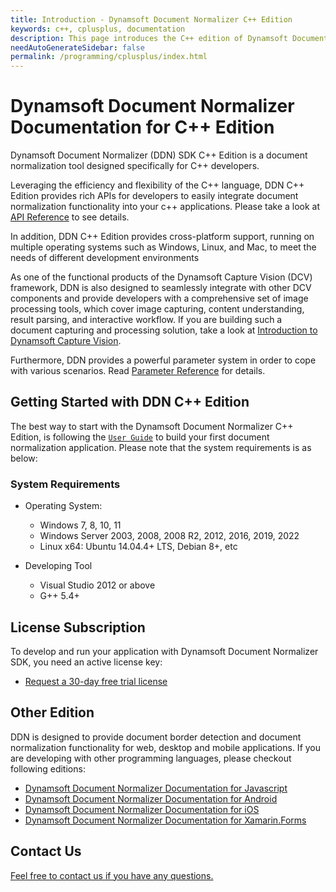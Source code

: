 ```yaml
---
title: Introduction - Dynamsoft Document Normalizer C++ Edition
keywords: c++, cplusplus, documentation
description: This page introduces the C++ edition of Dynamsoft Document Normalizer
needAutoGenerateSidebar: false
permalink: /programming/cplusplus/index.html
---
```


# Dynamsoft Document Normalizer Documentation for C++ Edition

Dynamsoft Document Normalizer (DDN) SDK C++ Edition is a document normalization tool designed specifically for C++ developers.

Leveraging the efficiency and flexibility of the C++ language, DDN C++ Edition provides rich APIs for developers to easily integrate document normalization functionality into your c++ applications. Please take a look at [API Reference](api-reference/index.md) to see details.

In addition, DDN C++ Edition provides cross-platform support, running on multiple operating systems such as Windows, Linux, and Mac, to meet the needs of different development environments

As one of the functional products of the Dynamsoft Capture Vision (DCV) framework, DDN is also designed to seamlessly integrate with other DCV components and provide developers with a comprehensive set of image processing tools, which cover image capturing, content understanding, result parsing, and interactive workflow. If you are building such a document capturing and processing solution, take a look at <a href="{{site.dcv_introduction}}" target="_blank">Introduction to Dynamsoft Capture Vision</a>.

Furthermore, DDN provides a powerful parameter system in order to cope with various scenarios. Read <a href="{{site.parameters_reference_ddn}}index.html" target="_blank">Parameter Reference</a> for details.

## Getting Started with DDN C++ Edition

The best way to start with the Dynamsoft Document Normalizer C++ Edition, is following the [`User Guide`](user-guide/getting-started.md) to build your first document normalization application. Please note that the system requirements is as below:

### System Requirements

- Operating System:
  - Windows 7, 8, 10, 11
  - Windows Server 2003, 2008, 2008 R2, 2012, 2016, 2019, 2022
  - Linux x64: Ubuntu 14.04.4+ LTS, Debian 8+, etc

- Developing Tool
  - Visual Studio 2012 or above
  - G++ 5.4+  

## License Subscription

To develop and run your application with Dynamsoft Document Normalizer SDK, you need an active license key:
* <a href="https://www.dynamsoft.com/customer/license/trialLicense?utm_source=doc&product=ddn&package=desktop" target="_blank">Request a 30-day free trial license</a>

## Other Edition

DDN is designed to provide document border detection and document normalization functionality for web, desktop and mobile applications. If you are developing with other programming languages, please checkout following editions:

* <a href="{{ site.js }}" target="_blank">Dynamsoft Document Normalizer Documentation for Javascript</a>
* <a href="{{ site.android }}" target="_blank">Dynamsoft Document Normalizer Documentation for Android</a>
* <a href="{{ site.ios }}" target="_blank">Dynamsoft Document Normalizer Documentation for iOS</a>
* <a href="{{ site.xamarin }}" target="_blank">Dynamsoft Document Normalizer Documentation for Xamarin.Forms</a>

## Contact Us

<a href="https://www.dynamsoft.com/company/customer-service/#contact" target="_blank">Feel free to contact us if you have any questions.</a>

